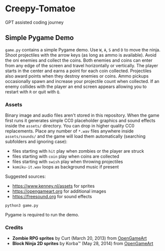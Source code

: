 # Creepy-Tomatoe

GPT assisted coding journey

## Simple Pygame Demo

`game.py` contains a simple Pygame demo. Use `W`, `A`, `S` and `D` to move the ninja.
Shoot projectiles with the arrow keys (as long as ammo is available). Avoid the oni enemies and collect the coins.
Both enemies and coins can enter from any edge of the screen and travel horizontally or vertically. The
player starts in the center and earns a point for each coin collected. Projectiles
also award points when they destroy enemies or coins. Ammo pickups occasionally spawn and increase
your projectile count when collected. If an enemy
collides with the player an end screen appears allowing you to restart
with `R` or quit with `Q`.

### Assets

Binary image and audio files aren't stored in this repository. When the game
first runs it generates simple CC0 placeholder graphics and sound effects inside
the `assets/` directory. You can drop in higher quality CC0 replacements.
Place any number of `*.wav` files anywhere inside `assets/sounds/` and the game
will load them automatically (searching subfolders and ignoring case):

- files starting with `hit` play when zombies or the player are struck
- files starting with `coin` play when coins are collected
- files starting with `swish` play when throwing projectiles
- `komiku-it.wav` loops as background music if present

Suggested sources:

- <https://www.kenney.nl/assets> for sprites
- <https://opengameart.org> for additional images
- <https://freesound.org> for sound effects

```
python3 game.py
```

Pygame is required to run the demo.

### Credits

- **Zombie RPG sprites** by Curt (March 20, 2013) from [OpenGameArt](https://opengameart.org)
- **Block Ninja 2D sprites** by Korba™ (May 28, 2014) from [OpenGameArt](https://opengameart.org)

